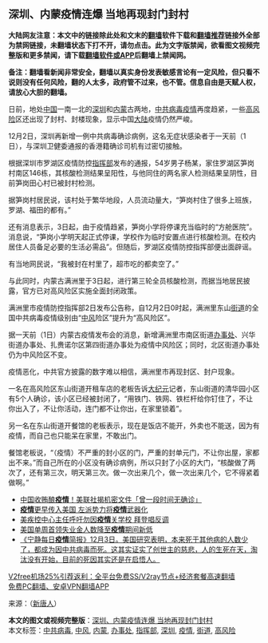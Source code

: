  <h2>深圳、内蒙疫情连爆 当地再现封门封村</h2> <p class="notice"><b>大陆网友注意：本文中的链接除此处和文末的<a href="https://github.com/bannedbook/fanqiang" >翻墙</a>软件下载和<a href="https://github.com/killgcd/justmysocks/blob/master/README.md">翻墙推荐</a>链接外全部为禁网链接，未翻墙状态下打不开，请勿点击。此为文字版禁闻，欲看图文视频完整版和更多禁闻，请下载<a href="https://github.com/bannedbook/fanqiang">翻墙软件或APP</a>后翻墙上禁闻网。</p><p>备注：翻墙看新闻非常安全，翻墙以真实身份发表敏感言论有一定风险，但只看不说则没有任何风险，翻的人太多，政府管不过来，也不管。信息自由是天赋人权，请放心大胆的翻墙。</b></p>  <div class="entry"> <p></p> <p>日前，地处<span class='wp_keywordlink_affiliate'><a href="https://www.bannedbook.org/" title="中国" target="_blank">中国</a></span>一南一北的<a href="https://www.bannedbook.org/bnews/tag/%e6%b7%b1%e5%9c%b3/" class="st_tag internal_tag" rel="tag" title="标签 深圳 下的日志">深圳</a>和<a href="https://www.bannedbook.org/bnews/tag/%e5%86%85%e8%92%99/" class="st_tag internal_tag" rel="tag" title="标签 内蒙 下的日志">内蒙</a>古两地，<a href="https://www.bannedbook.org/bnews/tag/%e4%b8%ad%e5%85%b1%e7%97%85%e6%af%92/" class="st_tag internal_tag" rel="tag" title="标签 中共病毒 下的日志">中共病毒</a><a href="https://www.bannedbook.org/bnews/tag/%E7%96%AB%E6%83%85/" class="st_tag internal_tag" rel="tag" title="标签 疫情 下的日志">疫情</a>再度趋紧，一些<a href="https://www.bannedbook.org/bnews/tag/%E9%AB%98%E9%A3%8E%E9%99%A9/" class="st_tag internal_tag" rel="tag" title="标签 高风险 下的日志">高风险</a>区还出现了封村、封楼现象，显示中国<span class='wp_keywordlink_affiliate'><a href="https://www.bannedbook.org/" title="大陆" target="_blank">大陆</a></span>疫情仍然严峻。</p> <p>12月2日，深圳再新增一例中共病毒确诊病例，这名无症状感染者于一天前（1日），与深圳卫健委通报的香港籍确诊司机有过密切接触。</p> <p>根据深圳市罗湖区疫情防控<a href="https://www.bannedbook.org/bnews/tag/%E6%8C%87%E6%8C%A5%E9%83%A8/" class="st_tag internal_tag" rel="tag" title="标签 指挥部 下的日志">指挥部</a>发布的通报，54岁男子杨某，家住罗湖区笋岗村南区146栋，其核酸检测结果呈阳性，与他同住的两名家人检测结果呈阴性，目前笋岗田心村已被封村检测。</p> <p>据笋岗村居民说，该村处于繁华地段，人员流动量大，“笋岗村住了很多上班族，罗湖、福田的都有。”</p>  <p>还有消息表示，3日起，由于疫情趋紧，笋岗小学将停课充当临时的“方舱医院”。消息说，“笋岗小学明天起正式停课，学校作为临时安置点进行核酸检测。在校内居住人员备足必要的生活必需品”。但随后，罗湖区疫情防控指挥部便出面辟谣。</p> <p>有当地网民说，“我被封在村里了，超市吃的都卖空了。”</p> <p>与此同时，内蒙古满洲里于3日起，进行第三轮全员核酸检测，而据当地居民披露，官方已对高风险区实施全面封闭政策。</p> <p>满洲里市疫情防控指挥部2日发布公告称，自12月2日0时起，满洲里东山<a href="https://www.bannedbook.org/bnews/tag/%E8%A1%97%E9%81%93/" class="st_tag internal_tag" rel="tag" title="标签 街道 下的日志">街道</a>的全国中共病毒疫情级别由“<a href="https://www.bannedbook.org/bnews/tag/%E4%B8%AD%E9%A3%8E/" class="st_tag internal_tag" rel="tag" title="标签 中风 下的日志">中风</a>险区”提升为“高风险区”。</p> <p>据一天前（1日）内蒙古疫情发布会的消息，新增满洲里市南区街道<a href="https://www.bannedbook.org/bnews/tag/%E5%8A%9E%E4%BA%8B%E5%A4%84/" class="st_tag internal_tag" rel="tag" title="标签 办事处 下的日志">办事处</a>、兴华街道办事处、扎赉诺尔区第四街道办事处为疫情中风险区；同时，北区街道办事处仍为中风险区不变。</p>  <p>疫情恶化，中共官方披露的数字难以相信，满洲里市再现封区、封户现象。</p> <p>一名在高风险区东山街道开租车店的老板告诉<span class='wp_keywordlink_affiliate'><a href="http://www.epochtimes.com/" title="大纪元" target="_blank">大纪元</a></span>记者，东山街道的清华园小区有5个人确诊，该小区已经被封闭了，“用铁门、铁网、铁栏杆给你钉住了，不让你出入了，不让你活动，连门都不让你出，在家里锁着”。</p> <p>另一名在东山街道开餐馆的老板表示，现在是饭店不能开，外卖也不能送，因为有疫情，而自己也只能呆在家里，不敢出门。</p> <p>餐馆老板说，“（疫情）不严重的封小区的门，严重的封单元门，不让你出屋，家都出不来。”而自己所在的小区没有确诊病例，所以只封了小区的大门，“核酸做了两次了，还有第三次，明天第三次。做一次出来几个，做一次出来几个，它不得紧着做啊。”</p> <p></p>  <ul class='op-related-articles' title='相关阅读'> <li><a href='https://www.bannedbook.org/bnews/topimagenews/20201204/1441871.html' target='_blank'>中国收贿酿<b>疫情</b>！美联社揭机密文件「曾一段时间无确诊」</a></li> <li><a href='https://www.bannedbook.org/bnews/bannedvideo/20201204/1441863.html' target='_blank'><b>疫情</b>更早传入美国  左派势力将<b>疫情</b>武器化</a></li> <li><a href='https://www.bannedbook.org/bnews/comments/20201204/1441819.html' target='_blank'>美疾控中心主任呼吁勿因<b>疫情</b>关学校 拜登唱反调</a></li> <li><a href='https://www.bannedbook.org/bnews/comments/20201204/1441711.html' target='_blank'>美国单周首领失业金人数降至<b>疫情</b>期间新低</a></li> <li><a href='https://www.bannedbook.org/bnews/bannedvideo/20201204/1441700.html' target='_blank'>《宁静每日<b>疫情</b>简报》12月3日。美国研究表明，本来死于其他病的人数少了，都成为因中共病毒而死。这其实证实了创世主的慈悲，人的生死在天，淘汰没有开始，目前的死因其实还是在启悟人。</a></li> </ul> <p class="texttj"> <a href="https://www.bannedbook.org/forum23/topic22702.html" target="_blank">V2free机场25%引荐返利：全平台免费SS/V2ray节点+经济套餐高速翻墙</a><br/> <a href="https://github.com/bannedbook/fanqiang/wiki/%E7%A6%81%E9%97%BB%E7%BD%91%E5%AE%89%E5%8D%93%E7%BF%BB%E5%A2%99%E6%96%B0%E9%97%BBAPP" target="_blank">免费PC翻墙、安卓VPN翻墙APP</a></p><p>来源：（<span class='wp_keywordlink_affiliate'><a href="https://www.ntdtv.com/" title="新唐人">新唐人</a></span>）</p><a name='sharetosocial'></a>       <div><b>本文的图文或视频完整版</b>：<a href='https://www.bannedbook.org/bnews/cbnews/20201204/1441827.html'>深圳、内蒙疫情连爆 当地再现封门封村</a></div>  </div><!--END ENTRY--> <div class="postfooter"> <div>本文标签：<a href="https://www.bannedbook.org/bnews/tag/%e4%b8%ad%e5%85%b1%e7%97%85%e6%af%92/" rel="tag">中共病毒</a>, <a href="https://www.bannedbook.org/bnews/tag/%E4%B8%AD%E9%A3%8E/" rel="tag">中风</a>, <a href="https://www.bannedbook.org/bnews/tag/%e5%86%85%e8%92%99/" rel="tag">内蒙</a>, <a href="https://www.bannedbook.org/bnews/tag/%E5%8A%9E%E4%BA%8B%E5%A4%84/" rel="tag">办事处</a>, <a href="https://www.bannedbook.org/bnews/tag/%E6%8C%87%E6%8C%A5%E9%83%A8/" rel="tag">指挥部</a>, <a href="https://www.bannedbook.org/bnews/tag/%e6%b7%b1%e5%9c%b3/" rel="tag">深圳</a>, <a href="https://www.bannedbook.org/bnews/tag/%E7%96%AB%E6%83%85/" rel="tag">疫情</a>, <a href="https://www.bannedbook.org/bnews/tag/%E8%A1%97%E9%81%93/" rel="tag">街道</a>, <a href="https://www.bannedbook.org/bnews/tag/%E9%AB%98%E9%A3%8E%E9%99%A9/" rel="tag">高风险</a></div>  </div><!--END POSTFOOTER--> 